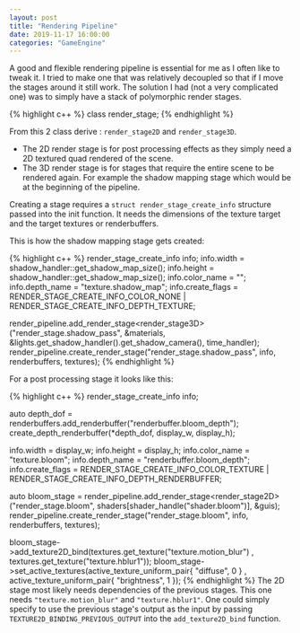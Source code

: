 ```yaml
---
layout: post
title: "Rendering Pipeline"
date: 2019-11-17 16:00:00
categories: "GameEngine"
---
```


A good and flexible rendering pipeline is essential for me as I often like to tweak it. I tried to make one that was relatively decoupled so that if I move the stages around it still work. The solution I had (not a very complicated one) was to simply have a stack of polymorphic render stages.

{% highlight c++ %}
class render_stage;
{% endhighlight %}

From this 2 class derive : `render_stage2D` and `render_stage3D`.
- The 2D render stage is for post processing effects as they simply need a 2D textured quad rendered of the scene.
- The 3D render stage is for stages that require the entire scene to be rendered again. For example the shadow mapping stage which would be at the beginning of the pipeline.

Creating a stage requires a `struct render_stage_create_info` structure passed into the init function.
It needs the dimensions of the texture target and the target textures or renderbuffers.

This is how the shadow mapping stage gets created:

{% highlight c++ %}
render_stage_create_info info;
info.width = shadow_handler::get_shadow_map_size();
info.height = shadow_handler::get_shadow_map_size();
info.color_name = "";
info.depth_name = "texture.shadow_map";
info.create_flags = RENDER_STAGE_CREATE_INFO_COLOR_NONE
	| RENDER_STAGE_CREATE_INFO_DEPTH_TEXTURE;

render_pipeline.add_render_stage<render_stage3D>("render_stage.shadow_pass", &materials, &lights.get_shadow_handler().get_shadow_camera(), time_handler);
render_pipeline.create_render_stage("render_stage.shadow_pass", info, renderbuffers, textures);
{% endhighlight %}

For a post processing stage it looks like this:

{% highlight c++ %}
render_stage_create_info info;

auto depth_dof = renderbuffers.add_renderbuffer("renderbuffer.bloom_depth");
create_depth_renderbuffer(*depth_dof, display_w, display_h);

info.width = display_w;
info.height = display_h;
info.color_name = "texture.bloom";
info.depth_name = "renderbuffer.bloom_depth";
info.create_flags = RENDER_STAGE_CREATE_INFO_COLOR_TEXTURE
	| RENDER_STAGE_CREATE_INFO_DEPTH_RENDERBUFFER;

auto bloom_stage = render_pipeline.add_render_stage<render_stage2D>("render_stage.bloom", shaders[shader_handle("shader.bloom")], &guis);
render_pipeline.create_render_stage("render_stage.bloom", info, renderbuffers, textures);

bloom_stage->add_texture2D_bind(textures.get_texture("texture.motion_blur")
	, textures.get_texture("texture.hblur1"));
bloom_stage->set_active_textures(active_texture_uniform_pair{ "diffuse", 0 }
	, active_texture_uniform_pair{ "brightness", 1 });
{% endhighlight %}
The 2D stage most likely needs dependencies of the previous stages.
This one needs `"texture.motion_blur"` and `"texture.hblur1"`. One could simply specify to use the previous stage's output as the input by passing `TEXTURE2D_BINDING_PREVIOUS_OUTPUT` into the `add_texture2D_bind` function.